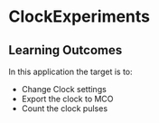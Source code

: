 # ClockExperiments

## Learning Outcomes
In this application the target is to:
- Change Clock settings
- Export the clock to MCO
- Count the clock pulses